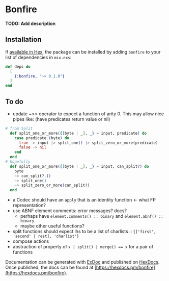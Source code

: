 # Bonfire

**TODO: Add description**

## Installation

If [available in Hex](https://hex.pm/docs/publish), the package can be installed
by adding `bonfire` to your list of dependencies in `mix.exs`:

```elixir
def deps do
  [
    {:bonfire, "~> 0.1.0"}
  ]
end
```

## To do

- update ~>> operator to expect a function of arity 0. This may allow nice pipes like:
  (have predicates return value or nil)
```elixir
# from Split
  def split_one_or_more({[byte | _], _} = input, predicate) do
    case predicate.(byte) do
      true -> input |> split_one() |> split_zero_or_more(predicate)
      false -> nil
    end
  end
# hopefully
  def split_one_or_more({[byte | _], _} = input, can_split?) do
    byte
    ~> can_split?.()
    ~> split_one()
    ~> split_zero_or_more(can_split?)
  end

``` 
- a Codec should have an `apply` that is an identity function <- what FP representation? 
- use ABNF element comments: error messages? docs?
    - perhaps have `element.comments() :: binary` and `element.abnf() :: binary`
    - maybe other useful functions?   
- split functions should expect lhs to be a list of charlists :: `{['first', 'second' | rest], 'charlist'}`
- compose actions
- abstraction of property of `x | split() | merge() == x` for a pair of functions

Documentation can be generated with [ExDoc](https://github.com/elixir-lang/ex_doc)
and published on [HexDocs](https://hexdocs.pm). Once published, the docs can
be found at [https://hexdocs.pm/bonfire](https://hexdocs.pm/bonfire).


